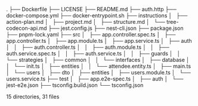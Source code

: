 .
├── Dockerfile
├── LICENSE
├── README.md
├── auth.http
├── docker-compose.yml
├── docker-entrypoint.sh
├── instructions
│   ├── action-plan.md
│   ├── project.md
│   ├── structure.md
│   └── tree-codecon-api.md
├── jest.config.js
├── nest-cli.json
├── package.json
├── pnpm-lock.yaml
├── src
│   ├── app.controller.spec.ts
│   ├── app.controller.ts
│   ├── app.module.ts
│   ├── app.service.ts
│   ├── auth
│   │   ├── auth.controller.ts
│   │   ├── auth.module.ts
│   │   ├── auth.service.spec.ts
│   │   ├── auth.service.ts
│   │   ├── guards
│   │   └── strategies
│   ├── common
│   │   └── interfaces
│   ├── database
│   │   └── init.ts
│   ├── entities
│   │   └── attendee.entity.ts
│   ├── main.ts
│   └── users
│       ├── dto
│       ├── entities
│       ├── users.module.ts
│       └── users.service.ts
├── test
│   ├── app.e2e-spec.ts
│   ├── auth
│   └── jest-e2e.json
├── tsconfig.build.json
└── tsconfig.json

15 directories, 31 files
